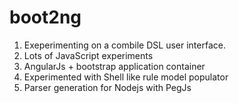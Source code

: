boot2ng
=======

1. Exeperimenting on a combile DSL user interface.
2. Lots of JavaScript experiments
3. AngularJs + bootstrap application container
4. Experimented with Shell like rule model populator
5. Parser generation for Nodejs with PegJs
